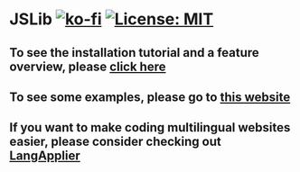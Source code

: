 # JSLib   [![ko-fi](https://www.ko-fi.com/img/donate_sm.png)](https://sv443.net/ko-fi) [![License: MIT](https://img.shields.io/badge/License-MIT-blue.svg)](https://opensource.org/licenses/MIT) 

## To see the installation tutorial and a feature overview, please <a href="https://github.com/Sv443/JSLib/wiki">click here</a>
## To see some examples, please go to <a href="https://sv443.github.io/JSLib/demo.html">this website</a>
## If you want to make coding multilingual websites easier, please consider checking out <a href="https://github.com/Sv443/LangApplier">LangApplier</a>
